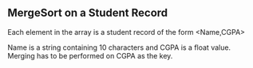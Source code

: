 ## MergeSort on a Student Record

Each element in the array is a student record of the form <Name,CGPA>

Name is a string containing 10 characters and CGPA is a float value. Merging has to be performed on CGPA as the key.
